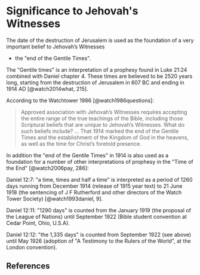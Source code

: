 # Significance to Jehovah's Witnesses

The date of the destruction of Jerusalem is used as the foundation of a very important belief to Jehovah’s Witnesses 
- the "end of the Gentile Times". 

The "Gentile times" is an interpretation of a prophesy found in Luke 21:24 combined 
with Daniel chapter 4. These times are believed to be 2520 years long, starting from the destruction of Jerusalem in 607
BC and ending in 1914 AD [@watch2014what, 215].

According to the Watchtower 1986 [@watch1986questions]:

> Approved association with Jehovah’s Witnesses requires accepting the entire range of the true teachings of the Bible, 
> including those Scriptural beliefs that are unique to Jehovah’s Witnesses. What do such beliefs include? ...
> That 1914 marked the end of the Gentile Times and the establishment of the Kingdom of God in the heavens, as well as 
> the time for Christ’s foretold presence. 

In addition the "end of the Gentile Times" in 1914 is also used as a foundation for a number of
other interpretations of prophesy in the "Time of the End" [@watch2006pay, 286]:

Daniel 12:7: "a time, times and half a time" is interpreted as a period of 1260 days running from December 1914 
(release of 1915 year text) to 21 June 1918 (the sentencing of J F Rutherford and other directors of the Watch Tower 
Society) [@watch1993daniel, 9].

Daniel 12:11: "1290 days" is counted from the January 1919 (the proposal of the League of Nations) until September
1922 (Bible student convention at Cedar Point, Ohio, U.S.A).

Daniel 12:12: "the 1,335 days" is counted from September 1922 (see above) until May 1926 (adoption of "A Testimony to 
the Rulers of the World", at the London convention).

## References
